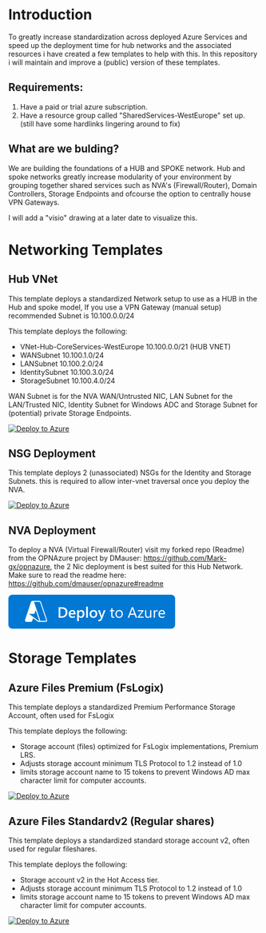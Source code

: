 # Introduction
To greatly increase standardization across deployed Azure Services and speed up the deployment time for hub networks and the associated resources i have created a few templates to help with this. In this repository i will maintain and improve a (public) version of these templates.

## Requirements:
1. Have a paid or trial azure subscription.
2. Have a resource group called "SharedServices-WestEurope" set up. (still have some hardlinks lingering around to fix)

## What are we bulding?
We are building the foundations of a HUB and SPOKE network. Hub and spoke networks greatly increase modularity of your environment by grouping together shared services such as NVA's (Firewall/Router), Domain Controllers, Storage Endpoints and ofcourse the option to centrally house VPN Gateways. 

I will add a "visio" drawing at a later date to visualize this.


# Networking Templates
## Hub VNet

This template deploys a standardized Network setup to use as a HUB in the Hub and spoke model, If you use a VPN Gateway (manual setup) recommended Subnet is 10.100.0.0/24

This template deploys the following:
* VNet-Hub-CoreServices-WestEurope 10.100.0.0/21 (HUB VNET)
* WANSubnet 10.100.1.0/24
* LANSubnet 10.100.2.0/24
* IdentitySubnet 10.100.3.0/24
* StorageSubnet 10.100.4.0/24

WAN Subnet is for the NVA WAN/Untrusted NIC, LAN Subnet for the LAN/Trusted NIC, Identity Subnet for Windows ADC and Storage Subnet for (potential) private Storage Endpoints.


[![Deploy to Azure](https://aka.ms/deploytoazurebutton)](https://portal.azure.com/#create/Microsoft.Template/uri/https%3A%2F%2Fraw.githubusercontent.com%2FMark-gx%2FAzureTemplates%2Fmain%2FVirtualNetworks%2FVNet-Hub-Networking%2Ftemplate.json)

## NSG Deployment

This template deploys 2 (unassociated) NSGs for the Identity and Storage Subnets. this is required to allow inter-vnet traversal once you deploy the NVA.


[![Deploy to Azure](https://aka.ms/deploytoazurebutton)](https://portal.azure.com/#create/Microsoft.Template/uri/https%3A%2F%2Fraw.githubusercontent.com%2FMark-gx%2FAzureTemplates%2Fmain%2FVirtualNetworks%2FNSG-HUB-AI1%2FNsg.json)

## NVA Deployment

To deploy a NVA (Virtual Firewall/Router) visit my forked repo (Readme) from the OPNAzure project by DMauser: https://github.com/Mark-gx/opnazure, the 2 Nic deployment is best suited for this Hub Network. Make sure to read the readme here: https://github.com/dmauser/opnazure#readme

[![Deploy To Azure](https://raw.githubusercontent.com/Azure/azure-quickstart-templates/master/1-CONTRIBUTION-GUIDE/images/deploytoazure.svg?sanitize=true)](https://portal.azure.com/#create/Microsoft.Template/uri/https%3A%2F%2Fraw.githubusercontent.com%2Fdmauser%2Fopnazure%2Fmaster%2FARM%2Fmain.json%3F/uiFormDefinitionUri/https%3A%2F%2Fraw.githubusercontent.com%2Fdmauser%2Fopnazure%2Fmaster%2Fbicep%2FuiFormDefinition.json)

# Storage Templates
## Azure Files Premium (FsLogix)

This template deploys a standardized Premium Performance Storage Account, often used for FsLogix

This template deploys the following:
* Storage account (files) optimized for FsLogix implementations, Premium LRS.
* Adjusts storage account minimum TLS Protocol to 1.2 instead of 1.0
* limits storage account name to 15 tokens to prevent Windows AD max character limit for computer accounts.


[![Deploy to Azure](https://aka.ms/deploytoazurebutton)](https://portal.azure.com/#create/Microsoft.Template/uri/https%3A%2F%2Fraw.githubusercontent.com%2FMark-gx%2FAzureTemplates%2Fmain%2FStorage%2FDeployPremiumStorageLRS%2FStoragePremiumLRS.json)


## Azure Files Standardv2 (Regular shares)

This template deploys a standardized standard storage account v2, often used for regular fileshares.

This template deploys the following:
* Storage account v2 in the Hot Access tier.
* Adjusts storage account minimum TLS Protocol to 1.2 instead of 1.0
* limits storage account name to 15 tokens to prevent Windows AD max character limit for computer accounts.


[![Deploy to Azure](https://aka.ms/deploytoazurebutton)](https://portal.azure.com/#create/Microsoft.Template/uri/https%3A%2F%2Fraw.githubusercontent.com%2FMark-gx%2FAzureTemplates%2Fmain%2FStorage%2FDeployStandardHotLRS%2FDeployStoragev2HotLRS.json)

